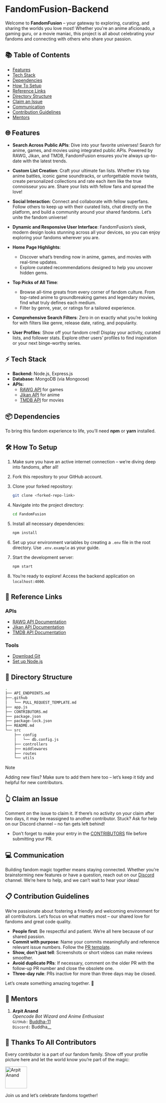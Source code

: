 # FandomFusion-Backend

Welcome to **FandomFusion** – your gateway to exploring, curating, and sharing the worlds you love most! Whether you're an anime aficionado, a gaming guru, or a movie maniac, this project is all about celebrating your fandoms and connecting with others who share your passion.

## 📚 Table of Contents

-   [Features](#🌐-features)
-   [Tech Stack](#⚡-tech-stack)
-   [Dependencies](#📦-dependencies)
-   [How To Setup](#🛠️-how-to-setup)
-   [Reference Links](#🔗-reference-links)
-   [Directory Structure](#📁-directory-structure)
-   [Claim an Issue](#👆-claim-an-issue)
-   [Communication](#💻-communication)
-   [Contribution Guidelines](#📋-contribution-guidelines)
-   [Mentors](#🤝-mentors)

## 🌐 Features

-   **Search Across Public APIs**: Dive into your favorite universes! Search for anime, games, and movies using integrated public APIs. Powered by RAWG, Jikan, and TMDB, FandomFusion ensures you’re always up-to-date with the latest trends.

-   **Custom List Creation**: Craft your ultimate fan lists. Whether it’s top anime battles, iconic game soundtracks, or unforgettable movie twists, create personalized collections and rate each item like the true connoisseur you are. Share your lists with fellow fans and spread the love!

-   **Social Interaction**: Connect and collaborate with fellow superfans. Follow others to keep up with their curated lists, chat directly on the platform, and build a community around your shared fandoms. Let’s unite the fandom universe!

-   **Dynamic and Responsive User Interface**: FandomFusion’s sleek, modern design looks stunning across all your devices, so you can enjoy exploring your fandoms wherever you are.

-   **Home Page Highlights**:
    -   Discover what’s trending now in anime, games, and movies with real-time updates.
    -   Explore curated recommendations designed to help you uncover hidden gems.

-   **Top Picks of All Time**:
    -   Browse all-time greats from every corner of fandom culture. From top-rated anime to groundbreaking games and legendary movies, find what truly defines each medium.
    -   Filter by genre, year, or ratings for a tailored experience.

-   **Comprehensive Search Filters**: Zero in on exactly what you’re looking for with filters like genre, release date, rating, and popularity. 

-   **User Profiles**: Show off your fandom cred! Display your activity, curated lists, and follower stats. Explore other users’ profiles to find inspiration or your next binge-worthy series.

## ⚡ Tech Stack

-   **Backend:** Node.js, Express.js
-   **Database:** MongoDB (via Mongoose)
-   **APIs:**
    -   [RAWG API](https://api.rawg.io/docs/) for games
    -   [Jikan API](https://docs.api.jikan.moe/) for anime
    -   [TMDB API](https://developer.themoviedb.org/reference/intro/getting-started) for movies

## 📦 Dependencies

To bring this fandom experience to life, you’ll need **npm** or **yarn** installed.

## 🛠️ How To Setup

1. Make sure you have an active internet connection – we’re diving deep into fandoms, after all!
2. Fork this repository to your GitHub account.
3. Clone your forked repository:

   ```bash
   git clone <forked-repo-link>
   ```

4. Navigate into the project directory:

   ```bash
   cd FandomFusion
   ```

5. Install all necessary dependencies:

   ```bash
   npm install
   ```

6. Set up your environment variables by creating a `.env` file in the root directory. Use `.env.example` as your guide.

7. Start the development server:

   ```bash
   npm start
   ```

8. You’re ready to explore! Access the backend application on `localhost:4000`.

## 🔗 Reference Links

### APIs

-   [RAWG API Documentation](https://api.rawg.io/docs/)
-   [Jikan API Documentation](https://docs.api.jikan.moe/)
-   [TMDB API Documentation](https://developer.themoviedb.org/reference/intro/getting-started)

### Tools

-   [Download Git](https://git-scm.com/downloads)
-   [Set up Node.js](https://nodejs.org/en/blog/release/)

## 📁 Directory Structure

```bash
.
├── API_ENDPOINTS.md
├──.github
│   └── PULL_REQUEST_TEMPLATE.md
├── app.js
├── CONTRIBUTORS.md
├── package.json
├── package-lock.json
├── README.md
└── src
    ├── config
    │   └── db.config.js
    ├── controllers
    ├── middlewares
    ├── routes
    └── utils

```
> [!NOTE]
> Adding new files? Make sure to add them here too – let’s keep it tidy and helpful for new contributors.

## 👆 Claim an Issue

Comment on the issue to claim it. If there’s no activity on your claim after two days, it may be reassigned to another contributor. Stuck? Ask for help on our Discord channel – no fan gets left behind!

-   Don’t forget to make your entry in the [CONTRIBUTORS](CONTRIBUTORS.md) file before submitting your PR.

## 💻 Communication

Building fandom magic together means staying connected. Whether you’re brainstorming new features or have a question, reach out on our [Discord](https://discord.gg/YcUxtezg) channel. We’re here to help, and we can’t wait to hear your ideas!

## 📋 Contribution Guidelines

We’re passionate about fostering a friendly and welcoming environment for all contributors. Let’s focus on what matters most – our shared love for fandoms and great code quality.

-   **People first**: Be respectful and patient. We’re all here because of our shared passion.
-   **Commit with purpose**: Name your commits meaningfully and reference relevant issue numbers. Follow the [PR template](.github/PULL_REQUEST_TEMPLATE.md).
-   **Show, don’t just tell**: Screenshots or short videos can make reviews smoother.
-   **Avoid duplicate PRs**: If necessary, comment on the older PR with the follow-up PR number and close the obsolete one.
-   **Three-day rule**: PRs inactive for more than three days may be closed.

Let’s create something amazing together. 🌟

## 🤝 Mentors

1.  **Arpit Anand**  
    _Opencode Bot Wizard and Anime Enthusiast_  
    `GitHub:` [Buddha-11](https://github.com/Buddha-11)  
    `Discord:` Buddha__  

## 💪 Thanks To All Contributors

Every contributor is a part of our fandom family. Show off your profile picture here and let the world know you’re part of the magic:

<div align="left">
    <!-- FORMAT TO ADD YOUR ENTRY
    <a href="https://github.com/<GITHUB_USERNAME>" title="<GITHUB_USERNAME>">
        <img src="https://github.com/<GITHUB_USERNAME>.png" width="70px" style="border-radius: 50%" alt="<FULL_NAME>">
    </a>
    replace <GITHUB_USERNAME> with your GitHub username
    replace <FULL_NAME> with your full name
    -->
    <a href="https://github.com/Buddha-11" title="Arpit Anand">
        <img src="https://github.com/Buddha-11.png" width="70px" alt="Arpit Anand">
    </a>
</div>

Join us and let’s celebrate fandoms together!
